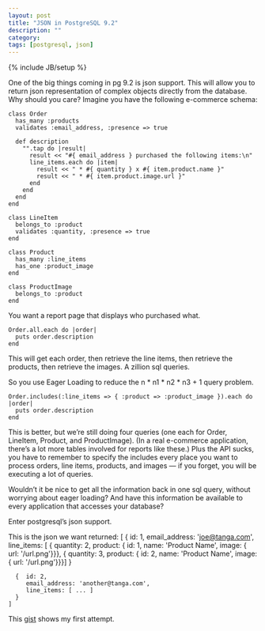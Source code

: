 ```yaml
---
layout: post
title: "JSON in PostgreSQL 9.2"
description: ""
category:
tags: [postgresql, json]
---
```

{% include JB/setup %}

One of the big things coming in pg 9.2 is json support. This will allow you to return json representation of complex objects directly from the database.
Why should you care?  Imagine you have the following e-commerce schema:

    class Order
      has_many :products
      validates :email_address, :presence => true

      def description
        "".tap do |result|
          result << "#{ email_address } purchased the following items:\n"
          line_items.each do |item|
            result << " * #{ quantity } x #{ item.product.name }"
            result << " * #{ item.product.image.url }"
          end
        end
      end
    end

    class LineItem
      belongs_to :product
      validates :quantity, :presence => true
    end

    class Product
      has_many :line_items
      has_one :product_image
    end

    class ProductImage
      belongs_to :product
    end

You want a report page that displays who purchased what.

    Order.all.each do |order|
      puts order.description
    end

This will get each order, then retrieve the line items, then retrieve the products, then retrieve the images. A zillion sql queries.

So you use Eager Loading to reduce the n * n1 * n2 * n3 + 1 query problem.

    Order.includes(:line_items => { :product => :product_image }).each do |order|
      puts order.description
    end

This is better, but we’re still doing four queries (one each for Order, LineItem, Product, and ProductImage).
(In a real e-commerce application, there’s a lot more tables involved for reports like these.)
Plus the API sucks, you have to remember to specify the includes every place you want to process orders,
line items, products, and images — if you forget, you will be executing a lot of queries.

Wouldn’t it be nice to get all the information back in one sql query, without worrying about eager loading?
And have this information be available to every application that accesses your database?

Enter postgresql’s json support.

This is the json we want returned:
   [
     {  id: 1,
         email_address: 'joe@tanga.com',
         line_items: [
           { quantity: 2, product: { id: 1, name: 'Product Name', image: { url: '/url.png'}}},
           { quantity: 3, product: { id: 2, name: 'Product Name', image: { url: '/url.png'}}}]
      }

      {  id: 2,
         email_address: 'another@tanga.com',
         line_items: [ ... ]
      }
    ]

This [gist](https://raw.github.com/gist/3021435/6158b38673b7168ad7666744d740ac9f82f19304/gistfile1.txt)
shows my first attempt.
